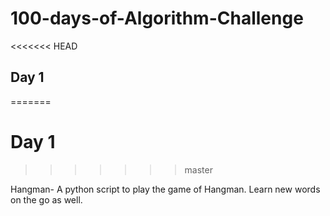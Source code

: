 # 100-days-of-Algorithm-Challenge


<<<<<<< HEAD
## Day 1
=======
# Day 1
>>>>>>> master

Hangman- A python script to play the game of Hangman. Learn new words on the go as well. 
